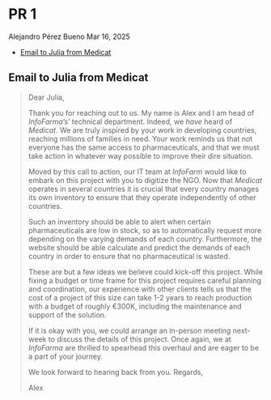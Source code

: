 # PR 1
Alejandro Pérez Bueno
Mar 16, 2025

- [Email to Julia from Medicat](#email-to-julia-from-medicat)



## Email to Julia from Medicat

> Dear Julia,
>
> Thank you for reaching out to us. My name is Alex and I am head of
> *InfoFarma*’s’ technical department. Indeed, we *have* heard of
> *Medicat*. We are truly inspired by your work in developing countries,
> reaching millions of families in need. Your work reminds us that not
> everyone has the same access to pharmaceuticals, and that we must take
> action in whatever way possible to improve their dire situation.
>
> Moved by this call to action, our IT team at *InfoFarm* would like to
> embark on this project with you to digitize the NGO. Now that
> *Medicat* operates in several countries it is crucial that every
> country manages its own inventory to ensure that they operate
> independently of other countries.
>
> Such an inventory should be able to alert when certain pharmaceuticals
> are low in stock, so as to automatically request more depending on the
> varying demands of each country. Furthermore, the website should be
> able calculate and predict the demands of each country in order to
> ensure that no pharmaceutical is wasted.
>
> These are but a few ideas we believe could kick-off this project.
> While fixing a budget or time frame for this project requires careful
> planning and coordination, our experience with other clients tells us
> that the cost of a project of this size can take 1-2 years to reach
> production with a budget of roughly €300K, including the maintenance
> and support of the solution.
>
> If it is okay with you, we could arrange an in-person meeting
> next-week to discuss the details of this project. Once again, we at
> *InfoFarma* are thrilled to spearhead this overhaul and are eager to
> be a part of your journey.
>
> We look forward to hearing back from you. Regards,
>
> Alex
